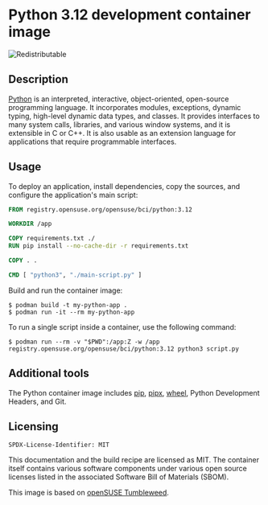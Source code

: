 # Python 3.12 development container image

![Redistributable](https://img.shields.io/badge/Redistributable-Yes-green)

## Description

[Python](https://www.python.org/) is an interpreted, interactive, object-oriented, open-source programming language. It incorporates modules, exceptions, dynamic typing, high-level dynamic data types, and classes. It provides interfaces to many system calls, libraries, and various window systems, and it is extensible in C or C++. It is also usable as an extension language for applications that require programmable interfaces.

## Usage

To deploy an application, install dependencies, copy the sources, and configure the application's main script:

```Dockerfile
FROM registry.opensuse.org/opensuse/bci/python:3.12

WORKDIR /app

COPY requirements.txt ./
RUN pip install --no-cache-dir -r requirements.txt

COPY . .

CMD [ "python3", "./main-script.py" ]
```

Build and run the container image:

```ShellSession
$ podman build -t my-python-app .
$ podman run -it --rm my-python-app
```

To run a single script inside a container, use the following command:

```ShellSession
$ podman run --rm -v "$PWD":/app:Z -w /app registry.opensuse.org/opensuse/bci/python:3.12 python3 script.py
```

## Additional tools

The Python container image includes [pip](https://pip.pypa.io/), [pipx](https://pipx.pypa.io/), [wheel](https://wheel.readthedocs.io/), Python Development Headers, and Git.

## Licensing

`SPDX-License-Identifier: MIT`

This documentation and the build recipe are licensed as MIT.
The container itself contains various software components under various open source licenses listed in the associated
Software Bill of Materials (SBOM).

This image is based on [openSUSE Tumbleweed](https://get.opensuse.org/tumbleweed/).
